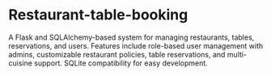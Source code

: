 # Restaurant-table-booking
A Flask and SQLAlchemy-based system for managing restaurants, tables, reservations, and users. Features include role-based user management with admins, customizable restaurant policies, table reservations, and multi-cuisine support. SQLite compatibility for easy development.
